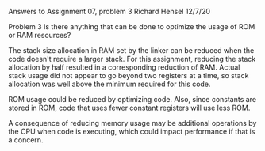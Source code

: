 Answers to Assignment 07, problem 3
Richard Hensel
12/7/20

Problem 3  Is there anything that can be done to optimize the usage of ROM or RAM resources?

The stack size allocation in RAM set by the linker can be reduced when the code doesn't require a larger stack.  For this assignment, reducing the stack allocation by half resulted in a corresponding reduction of RAM.  Actual stack usage did not appear to go beyond two registers at a time, so stack allocation was well above the minimum required for this code.

ROM usage could be reduced by optimizing code.  Also, since constants are stored in ROM, code that uses fewer constant registers will use less ROM.

A consequence of reducing memory usage may be additional operations by the CPU when code is executing, which could impact performance if that is a concern.
